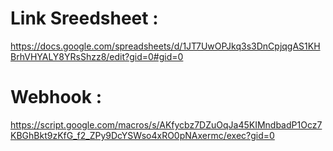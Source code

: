 # Link Sreedsheet :
https://docs.google.com/spreadsheets/d/1JT7UwOPJkq3s3DnCpjqgAS1KHBrhVHYALY8YRsShzz8/edit?gid=0#gid=0

# Webhook :
https://script.google.com/macros/s/AKfycbz7DZuOqJa45KIMndbadP1Ocz7KBGhBkt9zKfG_f2_ZPy9DcYSWso4xRO0pNAxermc/exec?gid=0
